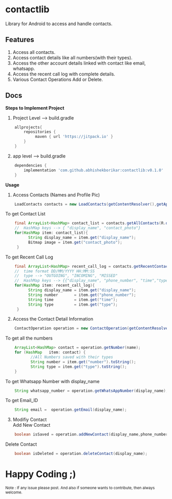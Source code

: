 # contactlib
Library for Android to access and handle contacts.


## Features

1) Access all contacts.  
2) Access contact details like all numbers(with their types).  
3) Access the other account details linked with contact like email, whatsapp.  
4) Access the recent call log with complete details.
5) Various Contact Operations Add or Delete.  

## Docs

**Steps to Implement Project**  
1)  Project Level --> build.gradle     
```gradle    
    allprojects{
        repositories {
             maven { url 'https://jitpack.io' }
        }
    }        
```
2) app level --> build.gradle       
```gradle
    dependencies {
        implementation 'com.github.abhishekborikar:contactlib:v0.1.0'
    }       
```
**Usage**     
1) Access Contacts (Names and Profile Pic)
```java    
    LoadContacts contacts = new LoadContacts(getContentResolver(),getApplicationContext());
```
To get Contact List
```java
    final ArrayList<HashMap> contact_list = contacts.getAllContacts(R.drawable.default_contact_image);
    //  HashMap keys --> { "display_name", "contact_photo"}
    for(HashMap item: contact_list){
          String display_name = item.get("display_name");
          Bitmap image = item.get("contact_photo");
     }   
```
To get Recent Call Log
```java
    final ArrayList<HashMap> recent_call_log = contacts.getRecentContacts();
    //  time format DD/MM/YYYY HH:MM:SS
    //  type --> "OUTGOING", "INCOMING", "MISSED"
    //  HashMap keys --> {{"display_name", "phone_number", "time","type"}
    for(HashMap item: recent_call_log){
          String display_name = item.get("display_name");
          String number       = item.get("phone_number");
          String time         = item.get("time");
          String type         = item.get("type");
     }
```
2) Access the Contact Detail Information
```java
    ContactOperation operation = new ContactOperation(getContentResolver(),getApplicationContext());
```    
To get all the numbers
```java
    ArrayList<HashMap> contact = operation.getNumber(name);
    for (HashMap   item: contact) {
           //All Numbers saved with their types
           String number = item.get("number").toString();
           String type = item.get("type").toString();
    }
```
To get Whatsapp Number with display_name
```java  
    String whatsapp_number = operation.getWhatsAppNumber(display_name);
```
To get Email_ID
```java
    String email =  operation.getEmail(display_name);
```
3) Modifiy Contact   
Add New Contact
```java
    boolean isSaved = operation.addNewContact(display_name,phone_number);    
```
Delete Contact
```java
    boolean isDeleted = operation.deleteContact(display_name);
```
# Happy Coding ;)

<sub>Note : If any issue please post. And also if someone wants to contribute, then always welcome.</sub>
